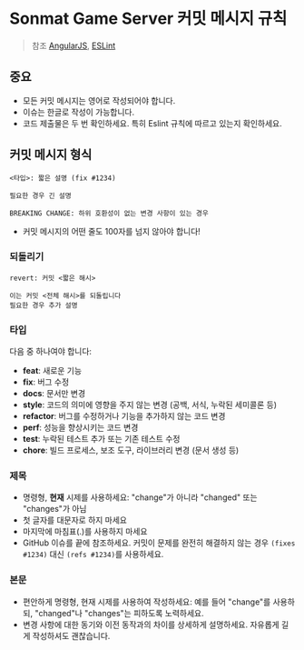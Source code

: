 # Sonmat Game Server 커밋 메시지 규칙

> 참조 [AngularJS](https://github.com/angular/angular.js/blob/master/CONTRIBUTING.md#-git-commit-guidelineses), [ESLint](https://eslint.org/docs/developer-guide/contributing/pull-requests#step-2-make-your-changes)

## 중요

- 모든 커밋 메시지는 영어로 작성되어야 합니다.
- 이슈는 한글로 작성이 가능합니다.
- 코드 제출물은 두 번 확인하세요. 특히 Eslint 규칙에 따르고 있는지 확인하세요.

## 커밋 메시지 형식

```
<타입>: 짧은 설명 (fix #1234)

필요한 경우 긴 설명

BREAKING CHANGE: 하위 호환성이 없는 변경 사항이 있는 경우
```

- 커밋 메시지의 어떤 줄도 100자를 넘지 않아야 합니다!

### 되돌리기

```
revert: 커밋 <짧은 해시>

이는 커밋 <전체 해시>를 되돌립니다
필요한 경우 추가 설명
```

### 타입

다음 중 하나여야 합니다:

- **feat**: 새로운 기능
- **fix**: 버그 수정
- **docs**: 문서만 변경
- **style**: 코드의 의미에 영향을 주지 않는 변경 (공백, 서식, 누락된 세미콜론 등)
- **refactor**: 버그를 수정하거나 기능을 추가하지 않는 코드 변경
- **perf**: 성능을 향상시키는 코드 변경
- **test**: 누락된 테스트 추가 또는 기존 테스트 수정
- **chore**: 빌드 프로세스, 보조 도구, 라이브러리 변경 (문서 생성 등)

### 제목

- 명령형, **현재** 시제를 사용하세요: "change"가 아니라 "changed" 또는 "changes"가 아님
- 첫 글자를 대문자로 하지 마세요
- 마지막에 마침표(.)를 사용하지 마세요
- GitHub 이슈를 끝에 참조하세요. 커밋이 문제를 완전히 해결하지 않는 경우 `(fixes #1234)` 대신 `(refs #1234)`를 사용하세요.

### 본문

- 편안하게 명령형, 현재 시제를 사용하여 작성하세요: 예를 들어 "change"를 사용하되, "changed"나 "changes"는 피하도록 노력하세요.
- 변경 사항에 대한 동기와 이전 동작과의 차이를 상세하게 설명하세요. 자유롭게 길게 작성하셔도 괜찮습니다.
